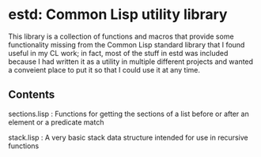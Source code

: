 # estd: Common Lisp utility library

This library is a collection of functions and macros that provide some
functionality missing from the Common Lisp standard library that I found useful
in my CL work; in fact, most of the stuff in estd was included because I had
written it as a utility in multiple different projects and wanted a conveient
place to put it so that I could use it at any time.

Contents
---
sections.lisp
: Functions for getting the sections of a list before or after an element or a
  predicate match

stack.lisp
: A very basic stack data structure intended for use in recursive functions


